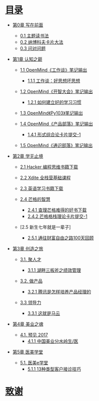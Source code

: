 # [目录](cover.jpg)

* [第0章 写在前面](ch0-xzqm.md)
  * [0.1 主题读书法](0.1-ztdsf.md)
  * [0.2 纳博科夫卡片大法](0.2-nbkf-kp.md)
  * [0.3 问对问题](0.3-wdwt.md)



* [第1章 认知之巅]()
    * [1.1 OpenMind《工作谈》笔记输出]()
      * [1.1.1 工作谈：好思想坏思想](1.1.1-gzt-hsx.md)

    * [1.2 OpenMind《开智大会》笔记输出]()
      * [1.2.1 如何建立好的学习习惯](1.2.1-jlxg-xx.md)

    * [1.3 OpenMind《Py103》笔记输出]()

    * [1.4 OpenMind《产品部落》笔记输出]()
      * [1.4.1 形式综合论卡片提交-1](1.4.1-cpbl-xszhl-1.md)

    * [1.5 OpenMind《通识部落》笔记输出]()



* [第2章 学无止境]()
    * [2.1 Hacker 编程思维书籍下载](2.1-Hacker-pdf-xz.md)
    * [2.2 Xdite 全栈营基础课程](2.2-Xdite-qzy-jc.md)
    * [2.3 英语学习书籍下载](2.3-yyxx-pdf-xz.md)
    * [2.4 芒格的智慧]()
      * [2.4.1 查理芒格难得的好书下载](2.4.1-clmg-pdf-xz.md)
      * [2.4.2 芒格格栈理论卡片提交-1](2.4.2-clmg-gzll-1.md)

    * [2.5 新生七年就是一辈子]
      * [2.5.1 通往财富自由之路100天回顾](2.5.1-xs-cfzy-100.md)



* [第3章 创造之旅]()
    * [3.1. 聚人才]()
      * [3.1.1 湖畔三板斧之绩效管理](3.1.1-hpdx-rc-jxgl.md)

    * [3.2. 做产品]()
      * [3.2.1 腾讯是怎样培养产品经理的](3.2.1-tx-cp-pyjl.md)

    * [3.3 领导力]()
      * [3.3.1 这就是马云](3.3.1-my-zjsmy.md)



* [第4章 美业之魂]()
    * [4.1. 预见 2017]()
      * [4.1.1 中国美业分水岭生/医](4.1.1-my-jbs-2017fsl.md)



* [第5章 医美学堂]()
    * [5.1. 医美e学堂]()
      * [5.1.1 13种类型客户接诊技巧](5.1.1-ym-hh-13.md)






# [致谢](Glossary.md)